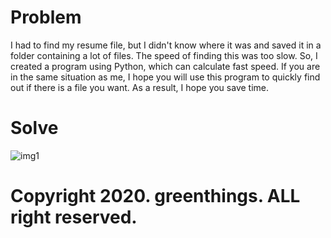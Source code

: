 # Problem 
I had to find my resume file, but I didn't know where it was and saved it in a folder containing a lot of files.
The speed of finding this was too slow.
So, I created a program using Python, which can calculate fast speed. 
If you are in the same situation as me, I hope you will use this program to quickly find out if there is a file you want. 
As a result, I hope you save time.

# Solve
![img1](https://user-images.githubusercontent.com/69499549/90411692-19044980-e0e7-11ea-8a03-0fc269bfd503.PNG)


# Copyright 2020. greenthings. ALL right reserved.


